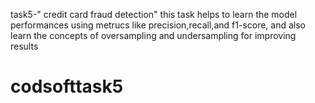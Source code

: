 task5-" credit card fraud detection"
this task helps to learn the model performances using metrucs like precision,recall,and f1-score,
and also learn the concepts of oversampling and undersampling for improving  results
# codsofttask5

